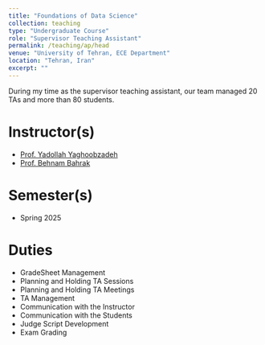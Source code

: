 ```yaml
---
title: "Foundations of Data Science"
collection: teaching
type: "Undergraduate Course"
role: "Supervisor Teaching Assistant"
permalink: /teaching/ap/head
venue: "University of Tehran, ECE Department"
location: "Tehran, Iran"
excerpt: ""
---
```


During my time as the supervisor teaching assistant, our team managed 20 TAs and more than 80 students.

Instructor(s)
======

- [Prof. Yadollah Yaghoobzadeh](https://scholar.google.com/citations?user=TvGqaqAAAAAJ&hl=en)
- [Prof. Behnam Bahrak](https://scholar.google.com/citations?user=1IdcoLMAAAAJ&hl=en)

Semester(s)
======

- Spring 2025

Duties
======

- GradeSheet Management
- Planning and Holding TA Sessions
- Planning and Holding TA Meetings
- TA Management
- Communication with the Instructor
- Communication with the Students
- Judge Script Development
- Exam Grading